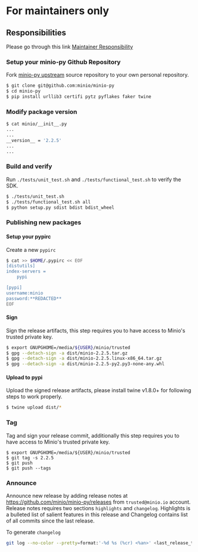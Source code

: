 # For maintainers only

## Responsibilities
Please go through this link [Maintainer Responsibility](https://gist.github.com/abperiasamy/f4d9b31d3186bbd26522)

### Setup your minio-py Github Repository
Fork [minio-py upstream](https://github.com/minio/minio-py/fork) source repository to your own personal repository.
```sh
$ git clone git@github.com:minio/minio-py
$ cd minio-py
$ pip install urllib3 certifi pytz pyflakes faker twine
```

### Modify package version
```sh
$ cat minio/__init__.py
...
...
__version__ = '2.2.5'
...
...

```

### Build and verify
Run `./tests/unit_test.sh` and `./tests/functional_test.sh` to verify the SDK.
```sh
$ ./tests/unit_test.sh
$ ./tests/functional_test.sh all
$ python setup.py sdist bdist bdist_wheel
```

### Publishing new packages

#### Setup your pypirc
Create a new `pypirc`

```sh
$ cat >> $HOME/.pypirc << EOF
[distutils]
index-servers =
    pypi

[pypi]
username:minio
password:**REDACTED**
EOF

```

#### Sign
Sign the release artifacts, this step requires you to have access to Minio's trusted private key.
```sh
$ export GNUPGHOME=/media/${USER}/minio/trusted
$ gpg --detach-sign -a dist/minio-2.2.5.tar.gz
$ gpg --detach-sign -a dist/minio-2.2.5.linux-x86_64.tar.gz
$ gpg --detach-sign -a dist/minio-2.2.5-py2.py3-none-any.whl
```

#### Upload to pypi
Upload the signed release artifacts, please install twine v1.8.0+ for following steps to work properly.
```sh
$ twine upload dist/*
```

### Tag
Tag and sign your release commit, additionally this step requires you to have access to Minio's trusted private key.
```
$ export GNUPGHOME=/media/${USER}/minio/trusted
$ git tag -s 2.2.5
$ git push
$ git push --tags
```

### Announce
Announce new release by adding release notes at https://github.com/minio/minio-py/releases from `trusted@minio.io` account. Release notes requires two sections `highlights` and `changelog`. Highlights is a bulleted list of salient features in this release and Changelog contains list of all commits since the last release.

To generate `changelog`
```sh
git log --no-color --pretty=format:'-%d %s (%cr) <%an>' <last_release_tag>..<latest_release_tag>
```
